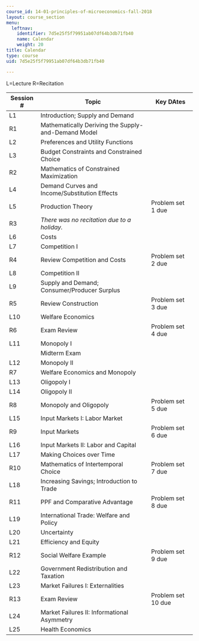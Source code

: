 ```yaml
---
course_id: 14-01-principles-of-microeconomics-fall-2018
layout: course_section
menu:
  leftnav:
    identifier: 7d5e25f5f79951ab07df64b3db71fb40
    name: Calendar
    weight: 20
title: Calendar
type: course
uid: 7d5e25f5f79951ab07df64b3db71fb40

---
```


L=Lecture R=Recitation

| Session # | Topic | Key DAtes |
| --- | --- | --- |
| L1 | Introduction; Supply and Demand | &nbsp; |
| R1 | Mathematically Deriving the Supply-and-Demand Model | &nbsp; |
| L2 | Preferences and Utility Functions | &nbsp; |
| L3 | Budget Constraints and Constrained Choice | &nbsp; |
| R2 | Mathematics of Constrained Maximization   | &nbsp; |
| L4 | Demand Curves and Income/Substitution Effects | &nbsp; |
| L5 | Production Theory  | Problem set 1 due |
| R3 | _There was no recitation due to a holiday._  | &nbsp; |
| L6 | Costs  | &nbsp; |
| L7  | Competition I  | &nbsp; |
| R4  | Review Competition and Costs  | Problem set 2 due |
| L8 | Competition II  | &nbsp; |
| L9  | Supply and Demand; Consumer/Producer Surplus  | &nbsp; |
| R5  | Review Construction | Problem set 3 due |
| L10 | Welfare Economics | &nbsp; |
| R6  | Exam Review | Problem set 4 due  |
| L11 | Monopoly I  | &nbsp; |
| &nbsp; | Midterm Exam | &nbsp; |
| L12  | Monopoly II  | &nbsp; |
| R7  | Welfare Economics and Monopoly  | &nbsp; |
| L13  | Oligopoly I | &nbsp; |
| L14  | Oligopoly II | &nbsp; |
| R8 | Monopoly and Oligopoly | Problem set 5 due  |
| L15 | Input Markets I: Labor Market | &nbsp; |
| R9  | Input Markets | Problem set 6 due |
| L16   | Input Markets II: Labor and Capital  | &nbsp; |
| L17  | Making Choices over Time  | &nbsp; |
| R10  | Mathematics of Intertemporal Choice  | Problem set 7 due  |
| L18 | Increasing Savings; Introduction to Trade | &nbsp; |
| R11   | PPF and Comparative Advantage  | Problem set  8 due  |
| L19 | International Trade: Welfare and Policy  | &nbsp; |
| L20  | Uncertainty  | &nbsp; |
| L21  | Efficiency and Equity | &nbsp; |
| R12  | Social Welfare Example  | Problem set 9 due  |
| L22   | Government Redistribution and Taxation  | &nbsp; |
| L23  | Market Failures I: Externalities  | &nbsp; |
| R13  | Exam Review  | Problem set 10 due  |
| L24 | Market Failures II: Informational Asymmetry | &nbsp; |
| L25  | Health Economics  |